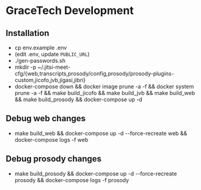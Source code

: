 # GraceTech Development

## Installation

- cp env.example .env
- (edit .env, update `PUBLIC_URL`)
- ./gen-passwords.sh
- mkdir -p ~/.jitsi-meet-cfg/{web,transcripts,prosody/config,prosody/prosody-plugins-custom,jicofo,jvb,jigasi,jibri}
- docker-compose down && docker image prune -a -f && docker system prune -a -f && make build_jicofo && make build_jvb && make build_web && make build_prosody && docker-compose up -d

## Debug web changes

- make build_web && docker-compose up -d --force-recreate web && docker-compose logs -f web


## Debug prosody changes
- make build_prosody && docker-compose up -d --force-recreate prosody && docker-compose logs -f prosody
